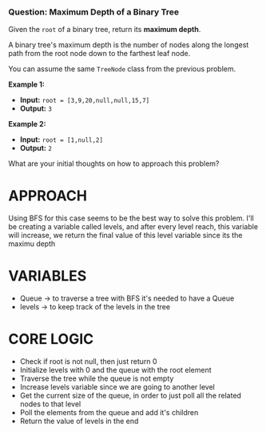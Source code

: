 ### **Question: Maximum Depth of a Binary Tree**

Given the `root` of a binary tree, return its **maximum depth**.

A binary tree's maximum depth is the number of nodes along the longest path from the root node down to the farthest leaf node.

You can assume the same `TreeNode` class from the previous problem.

**Example 1:**
* **Input:** `root = [3,9,20,null,null,15,7]`
* **Output:** `3`

**Example 2:**
* **Input:** `root = [1,null,2]`
* **Output:** `2`

What are your initial thoughts on how to approach this problem?

# APPROACH
Using BFS for this case seems to be the best way to solve this problem. I'll be creating a variable called levels, and after every level reach, this variable will increase, we return the final value of this level variable since its the maximu depth

# VARIABLES
- Queue -> to traverse a tree with BFS it's needed to have a Queue
- levels -> to keep track of the levels in the tree

# CORE LOGIC
- Check if root is not null, then just return 0
- Initialize levels with 0 and the queue with the root element
- Traverse the tree while the queue is not empty
- Increase levels variable since we are going to another level
- Get the current size of the queue, in order to just poll all the related nodes to that level
- Poll the elements from the queue and add it's children
- Return the value of levels in the end